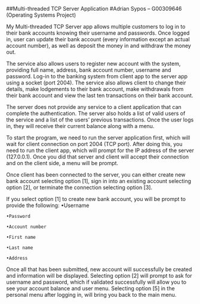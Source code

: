 ##Multi-threaded TCP Server Application
#Adrian Sypos – G00309646 (Operating Systems Project)

My Multi-threaded TCP Server app allows multiple customers to log in to their bank accounts knowing their username and passwords. Once logged in, user can update their bank account (every information except an actual account number), as well as deposit the money in and withdraw the money out. 

The service also allows users to register new account with the system, providing full name, address, bank account number, username and password. Log-in to the banking system from client app to the server app using a socket (port 2004). The service also allows client to change their details, make lodgements to their bank account, make withdrawals from their bank account and view the last ten transactions on their bank account.

The server does not provide any service to a client application that can complete the authentication. The server also holds a list of valid users of the service and a list of the users’ previous transactions. Once the user logs in, they will receive their current balance along with a menu.

To start the program, we need to run the server application first, which will wait for client connection on port 2004 (TCP port). After doing this, you need to run the client app, which will prompt for the IP address of the server (127.0.0.1). Once you did that server and client will accept their connection and on the client side, a menu will be prompt.

Once client has been connected to the server, you can either create new bank account selecting option [1], sign in into an existing account selecting option [2], or terminate the connection selecting option [3]. 

If you select option [1] to create new bank account, you will be prompt to provide the following:
	•Username
	
	•Password
	
	•Account number
	
	•First name
	
	•Last name
	
	•Address


 Once all that has been submitted, new account will successfully be created and information will be displayed.
	Selecting option [2] will prompt to ask for username and password, which if validated successfully will allow you to see your account balance and user menu.  Selecting option [5] in the personal menu after logging in, will bring you back to the main menu.
